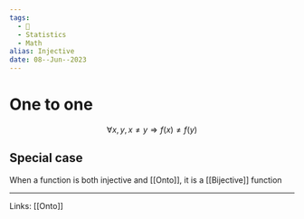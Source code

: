 ```yaml
---
tags:
  - 🌱
  - Statistics
  - Math
alias: Injective
date: 08--Jun--2023
---
```


# One to one
$$\forall x,y, x \ne y \Rightarrow f(x)\ne f(y)$$
## Special case
When a function is both injective and [[Onto]], it is a [[Bijective]] function

---
Links: [[Onto]]